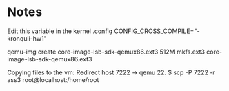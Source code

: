 Notes
=====

Edit this variable in the kernel .config
CONFIG_CROSS_COMPILE="-kronquii-hw1"


qemu-img create  core-image-lsb-sdk-qemux86.ext3 512M
mkfs.ext3 core-image-lsb-sdk-qemux86.ext3

Copying files to the vm:
Redirect host 7222 -> qemu 22.
$ scp -P 7222 -r ass3 root@localhost:/home/root
